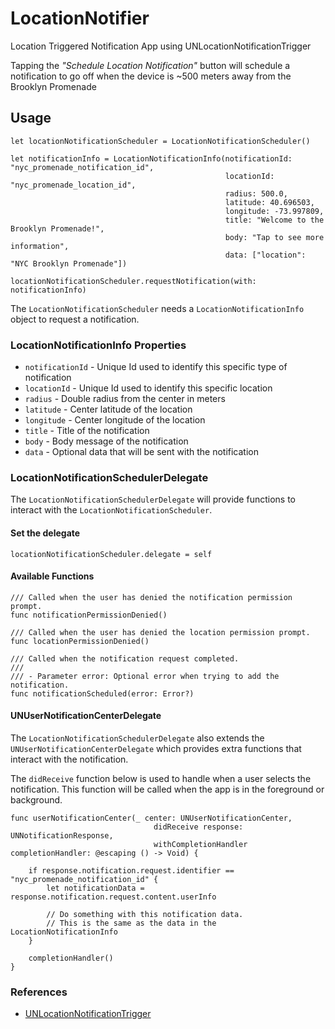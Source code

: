 # LocationNotifier
Location Triggered Notification App using UNLocationNotificationTrigger

Tapping the _"Schedule Location Notification"_ button will schedule a notification to go off when the device is ~500 meters away from the Brooklyn Promenade

## Usage

```
let locationNotificationScheduler = LocationNotificationScheduler()

let notificationInfo = LocationNotificationInfo(notificationId: "nyc_promenade_notification_id",
                                                locationId: "nyc_promenade_location_id",
                                                radius: 500.0,
                                                latitude: 40.696503,
                                                longitude: -73.997809,
                                                title: "Welcome to the Brooklyn Promenade!",
                                                body: "Tap to see more information",
                                                data: ["location": "NYC Brooklyn Promenade"])
        
locationNotificationScheduler.requestNotification(with: notificationInfo)
```

The `LocationNotificationScheduler` needs a `LocationNotificationInfo` object to request a notification. 

### LocationNotificationInfo Properties

- `notificationId` - Unique Id used to identify this specific type of notification
- `locationId` - Unique Id used to identify this specific location
- `radius` - Double radius from the center in meters
- `latitude` - Center latitude of the location
- `longitude` - Center longitude of the location
- `title` - Title of the notification
- `body` - Body message of the notification
- `data` - Optional data that will be sent with the notification

### LocationNotificationSchedulerDelegate

The `LocationNotificationSchedulerDelegate` will provide functions to interact with the `LocationNotificationScheduler`. 

#### Set the delegate

`locationNotificationScheduler.delegate = self`

#### Available Functions 

```
/// Called when the user has denied the notification permission prompt.
func notificationPermissionDenied()

/// Called when the user has denied the location permission prompt.
func locationPermissionDenied()

/// Called when the notification request completed.
///
/// - Parameter error: Optional error when trying to add the notification.
func notificationScheduled(error: Error?)
```

#### UNUserNotificationCenterDelegate

The `LocationNotificationSchedulerDelegate` also extends the `UNUserNotificationCenterDelegate` which provides extra functions that interact with the notification. 

The `didReceive` function below is used to handle when a user selects the notification. This function will be called when the app is in the foreground or background.

```
func userNotificationCenter(_ center: UNUserNotificationCenter,
                                didReceive response: UNNotificationResponse,
                                withCompletionHandler completionHandler: @escaping () -> Void) {

    if response.notification.request.identifier == "nyc_promenade_notification_id" {
        let notificationData = response.notification.request.content.userInfo
        
        // Do something with this notification data. 
        // This is the same as the data in the LocationNotificationInfo
    }
    
    completionHandler()
}
```

### References

- [UNLocationNotificationTrigger](https://developer.apple.com/documentation/usernotifications/unlocationnotificationtrigger)

